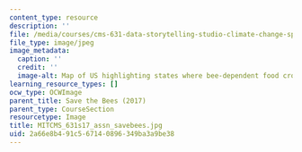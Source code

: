 ```yaml
---
content_type: resource
description: ''
file: /media/courses/cms-631-data-storytelling-studio-climate-change-spring-2017/2a66e8b491c567140896349ba3a9be38_MITCMS_631s17_assn_savebees.jpg
file_type: image/jpeg
image_metadata:
  caption: ''
  credit: ''
  image-alt: Map of US highlighting states where bee-dependent food crops are grown.
learning_resource_types: []
ocw_type: OCWImage
parent_title: Save the Bees (2017)
parent_type: CourseSection
resourcetype: Image
title: MITCMS_631s17_assn_savebees.jpg
uid: 2a66e8b4-91c5-6714-0896-349ba3a9be38
---
```

